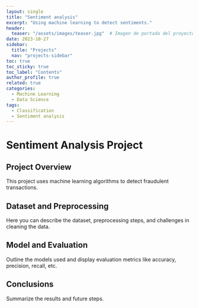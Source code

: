 ```yaml
---
layout: single
title: "Sentiment analysis"
excerpt: "Using machine learning to detect sentiments."
header:
  teaser: "/assets/images/teaser.jpg"  # Imagen de portada del proyecto
date: 2023-10-27
sidebar:
  title: "Projects"
  nav: "projects-sidebar"
toc: true
toc_sticky: true
toc_label: "Contents"
author_profile: true
related: true
categories:
  - Machine Learning
  - Data Science
tags:
  - Classification
  - Sentiment analysis
---
```


# Sentiment Analysis Project

## Project Overview
This project uses machine learning algorithms to detect fraudulent transactions.

## Dataset and Preprocessing
Here you can describe the dataset, preprocessing steps, and challenges in cleaning the data.

## Model and Evaluation
Outline the models used and display evaluation metrics like accuracy, precision, recall, etc.

<!-- // ![ROC Curve](/assets/images/fraud_detection_roc.png) -->

## Conclusions
Summarize the results and future steps.